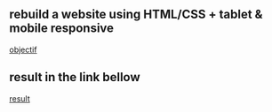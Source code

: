 ## rebuild a website using HTML/CSS + tablet & mobile responsive

[objectif](https://i.ibb.co/g37rTyW/home.jpg)

## result in the link bellow

[result](https://ram-csshtml-website.netlify.app/)
